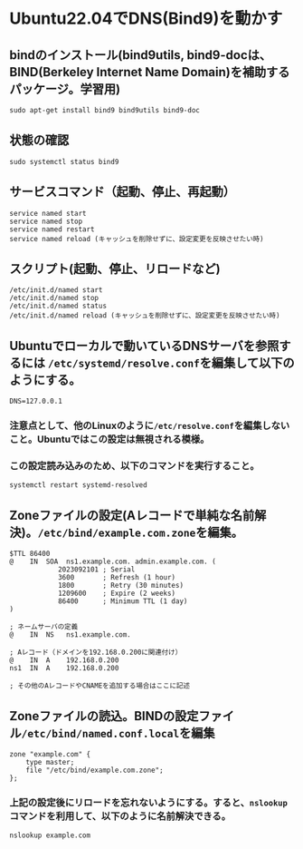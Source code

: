 # Ubuntu22.04でDNS(Bind9)を動かす
## bindのインストール(bind9utils, bind9-docは、BIND(Berkeley Internet Name Domain)を補助するパッケージ。学習用)
```
sudo apt-get install bind9 bind9utils bind9-doc
```
## 状態の確認
```
sudo systemctl status bind9
```
## サービスコマンド（起動、停止、再起動）
```
service named start
service named stop
service named restart
service named reload (キャッシュを削除せずに、設定変更を反映させたい時)
```
## スクリプト(起動、停止、リロードなど)
```
/etc/init.d/named start
/etc/init.d/named stop
/etc/init.d/named status
/etc/init.d/named reload (キャッシュを削除せずに、設定変更を反映させたい時)
```

## Ubuntuでローカルで動いているDNSサーバを参照するには `/etc/systemd/resolve.conf`を編集して以下のようにする。
``` 
DNS=127.0.0.1
```
### 注意点として、他のLinuxのように`/etc/resolve.conf`を編集しないこと。Ubuntuではこの設定は無視される模様。
### この設定読み込みのため、以下のコマンドを実行すること。
```
systemctl restart systemd-resolved
```

## Zoneファイルの設定(Aレコードで単純な名前解決)。`/etc/bind/example.com.zone`を編集。
```
$TTL 86400
@    IN  SOA  ns1.example.com. admin.example.com. (
            2023092101 ; Serial
            3600       ; Refresh (1 hour)
            1800       ; Retry (30 minutes)
            1209600    ; Expire (2 weeks)
            86400      ; Minimum TTL (1 day)
)

; ネームサーバの定義
@    IN  NS   ns1.example.com.

; Aレコード（ドメインを192.168.0.200に関連付け）
@    IN  A    192.168.0.200
ns1  IN  A    192.168.0.200

; その他のAレコードやCNAMEを追加する場合はここに記述
```

## Zoneファイルの読込。BINDの設定ファイル`/etc/bind/named.conf.local`を編集
```
zone "example.com" {
    type master;
    file "/etc/bind/example.com.zone";
};
```
### 上記の設定後にリロードを忘れないようにする。すると、`nslookup`コマンドを利用して、以下のように名前解決できる。
```
nslookup example.com
```

 

